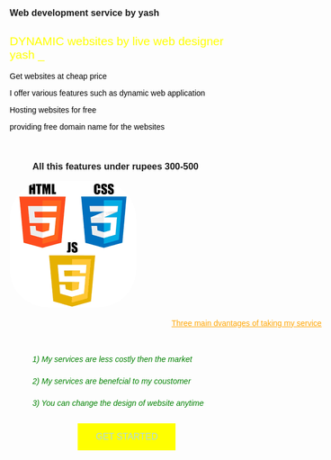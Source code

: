 
<html>
<head>
<meta name="viewport" content="width=device-width, initial-scale=1">
<style>
* {box-sizing: border-box;}
body {font-family: Verdana, sans-serif;}
.mySlides {display: none;}
img {vertical-align: middle;}

/* Slideshow container */
.slideshow-container {
  max-width: 350px;
  position: relative;
  margin: auto;
}


h3  { text-align: center;
    color: darkblue;
    font-weight: lighter;
}

/* Caption text */
.text {
  color: #f2f2f2;
  font-size: 15px;
  padding: 8px 12px;
  position: absolute;
  bottom: 8px;
  width: 100%;
  text-align: center;
}

/* Number text (1/3 etc) */
.numbertext {
  color: #f2f2f2;
  font-size: 12px;
  padding: 8px 12px;
  position: absolute;
  top: 0;
}

/* The dots/bullets/indicators */
.dot {
  height: 15px;
  width: 15px;
  margin: 0 2px;
  background-color: #bbb;
  border-radius: 50%;
  display: inline-block;
  transition: background-color 0.6s ease;
}

.active {
  background-color: #717171;
}

/* Fading animation */
.fade {
  animation-name: fade;
  animation-duration: 1.5s;
}

@keyframes fade {
  from {opacity: .4} 
  to {opacity: 1}
}

/* On smaller screens, decrease text size */
@media only screen and (max-width: 300px) {
  .text {font-size: 11px}
}
</style>
</head>
<body background="bg.png">



<div class="slideshow-container">

<div class="mySlides fade">
  <div class="numbertext">1 / 3</div>
  <img src="https://encrypted-tbn0.gstatic.com/images?q=tbn:ANd9GcQEe1gnBJ0jT28VRO_htT814vg44eWReFV8_g&usqp=CAU" style="width:100%">
</div>

<div class="mySlides fade">
  <div class="numbertext">2 / 3</div>
  <img src="https://encrypted-tbn0.gstatic.com/images?q=tbn:ANd9GcSDb9Zg7IsaJTbAHvHXnGXwTBnhVMdw3qq03g&usqp=CAU" style="width:100%">
</div>

<div class="mySlides fade">
  <div class="numbertext">3 / 3</div>
  <img src="https://encrypted-tbn0.gstatic.com/images?q=tbn:ANd9GcRzTuF2SGyr8oeByOdapPkMSJbzrwfKVL9waQ&usqp=CAU" style="width:100%">
</div>

</div>
<br>

<div style="text-align:center">
  <span class="dot"></span> 
  <span class="dot"></span> 
  <span class="dot"></span> 
</div>

<script>
let slideIndex = 0;
showSlides();

function showSlides() {
  let i;
  let slides = document.getElementsByClassName("mySlides");
  let dots = document.getElementsByClassName("dot");
  for (i = 0; i < slides.length; i++) {
    slides[i].style.display = "none";  
  }
  slideIndex++;
  if (slideIndex > slides.length) {slideIndex = 1}    
  for (i = 0; i < dots.length; i++) {
    dots[i].className = dots[i].className.replace(" active", "");
  }
  slides[slideIndex-1].style.display = "block";  
  dots[slideIndex-1].className += " active";
  setTimeout(showSlides, 2000); // Change image every 2 seconds
}
</script>
 <h3>Web development service by yash</h3>

 <h2 style="color: yellow;font-weight: lighter;">DYNAMIC websites by live web designer yash _ </h2>

 <p>Get websites at cheap price </p>
 <p>I offer various features such as dynamic web application </p>
 <p>Hosting websites for free</p>
 <p>providing free domain name for the websites</p>
 <br>
 <h3 style="margin-left: 10%"> All this features under rupees 300-500</h3>
 <div>
<img src="end.png" style="border-radius: 30%;">
<h4 style="position: absolute;margin-left: 30%; font-weight: lighter;color: orange;"><u>Three main dvantages of taking my service</u></h4>
<br><br>
<br>
<br><br>


<h5>1) My services are less costly then the market </h5>
<h5>2) My services are benefcial to my coustomer </h5>
<h5>3) You can change the design of website anytime </h5>
</div>

<style type="text/css">
  p{ color: black;
     font-weight: lighter;
  }
  h5{ color: green;
      font-weight: lighter;
      margin-left: 10%;

  }

 button {
  border: none;
  color: lightblue;
  padding: 15px 32px;
  text-align: center;
  text-decoration: none;
  display: inline-block;
  font-size: 16px;
  margin: 4px 2px;
  cursor: pointer;
  background-color: yellow;
  position: center;
  margin-left: 30%;
  
  }
</style>

<a href="affiliate.html"><button>GET STARTED</button></a>

</body>
</html> 
